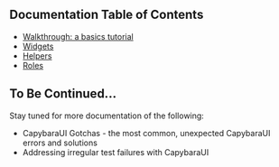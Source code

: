 ## Documentation Table of Contents
  - [Walkthrough: a basics tutorial](walkthrough.md)
  - [Widgets](widgets.md)
  - [Helpers](helpers.md)
  - [Roles](roles.md)

## To Be Continued...
Stay tuned for more documentation of the following:
- CapybaraUI Gotchas - the most common, unexpected CapybaraUI errors and solutions
- Addressing irregular test failures with CapybaraUI
